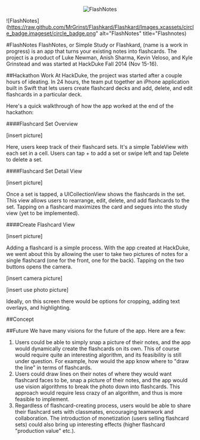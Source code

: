 <p align="center" >
  <img src="https://raw.github.com/MrGrinst/Flashkard/Flashkard/Images.xcassets/circle_badge.imageset/circle_badge.png" alt="FlashNotes" title="Flashnotes">
</p>

![FlashNotes](https://raw.github.com/MrGrinst/Flashkard/Flashkard/Images.xcassets/circle_badge.imageset/circle_badge.png" alt="FlashNotes" title="Flashnotes)

#FlashNotes
FlashNotes, or Simple Study or Flashkard, (name is a work in progress) is an app that turns your existing notes into flashcards. The project is a product of Luke Newman, Anish Sharma, Kevin Veloso, and Kyle Grinstead and was started at HackDuke Fall 2014 (Nov 15-16).

##Hackathon Work
At HackDuke, the project was started after a couple hours of ideating. In 24 hours, the team put together an iPhone application built in Swift that lets users create flashcard decks and add, delete, and edit flashcards in a particular deck.

Here's a quick walkthrough of how the app worked at the end of the hackathon:

####Flashcard Set Overview

[insert picture]

Here, users keep track of their flashcard sets. It's a simple TableView with each set in a cell. Users can tap + to add a set or swipe left and tap Delete to delete a set.

####Flashcard Set Detail View

[insert picture]

Once a set is tapped, a UICollectionView shows the flashcards in the set. This view allows users to rearrange, edit, delete, and add flashcards to the set. Tapping on a flashcard maximizes the card and segues into the study view (yet to be implemented).

####Create Flashcard View

[insert picture]

Adding a flashcard is a simple process. With the app created at HackDuke, we went about this by allowing the user to take two pictures of notes for a single flashcard (one for the front, one for the back). Tapping on the two buttons opens the camera.

[insert camera picture]

[insert use photo picture]

Ideally, on this screen there would be options for cropping, adding text overlays, and highlighting.

##Concept

##Future
We have many visions for the future of the app. Here are a few:

1. Users could be able to simply snap a picture of their notes, and the app would dynamically create the flashcards on its own. This of course would require quite an interesting algorithm, and its feasibility is still under question. For example, how would the app know where to "draw the line" in terms of flashcards.
2. Users could draw lines on their notes of where they would want flashcard faces to be, snap a picture of their notes, and the app would use vision algorithms to break the photo down into flashcards. This approach would require less crazy of an algorithm, and thus is more feasible to implement.
3. Regardless of flashcard-creating process, users would be able to share their flashcard sets with classmates, encouraging teamwork and collaboration. The introduction of monetization (users selling flashcard sets) could also bring up interesting effects (higher flashcard "production value" etc.).